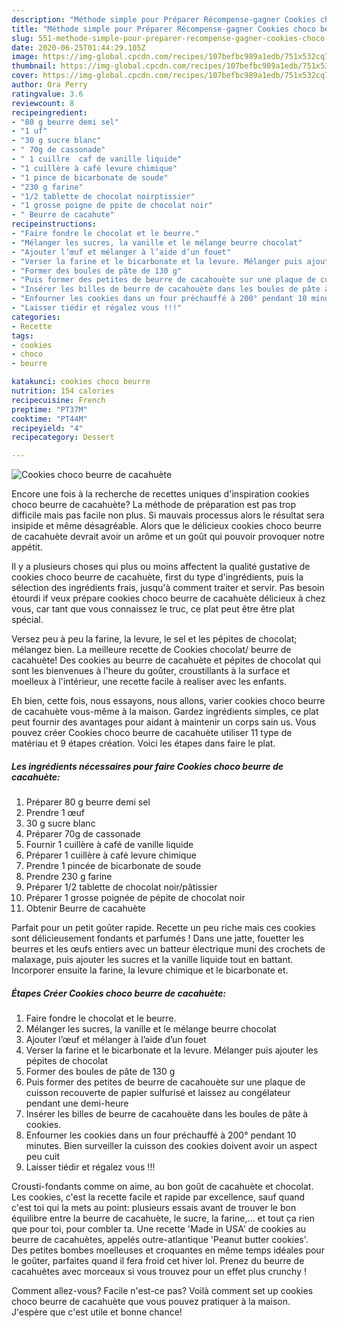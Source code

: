```yaml
---
description: "Méthode simple pour Préparer Récompense-gagner Cookies choco beurre de cacahuète"
title: "Méthode simple pour Préparer Récompense-gagner Cookies choco beurre de cacahuète"
slug: 551-methode-simple-pour-preparer-recompense-gagner-cookies-choco-beurre-de-cacahuete
date: 2020-06-25T01:44:29.105Z
image: https://img-global.cpcdn.com/recipes/107befbc989a1edb/751x532cq70/cookies-choco-beurre-de-cacahuete-photo-principale-de-la-recette.jpg
thumbnail: https://img-global.cpcdn.com/recipes/107befbc989a1edb/751x532cq70/cookies-choco-beurre-de-cacahuete-photo-principale-de-la-recette.jpg
cover: https://img-global.cpcdn.com/recipes/107befbc989a1edb/751x532cq70/cookies-choco-beurre-de-cacahuete-photo-principale-de-la-recette.jpg
author: Ora Perry
ratingvalue: 3.6
reviewcount: 8
recipeingredient:
- "80 g beurre demi sel"
- "1 uf"
- "30 g sucre blanc"
- " 70g de cassonade"
- " 1 cuillre  caf de vanille liquide"
- "1 cuillère à café levure chimique"
- "1 pince de bicarbonate de soude"
- "230 g farine"
- "1/2 tablette de chocolat noirptissier"
- "1 grosse poigne de ppite de chocolat noir"
- " Beurre de cacahute"
recipeinstructions:
- "Faire fondre le chocolat et le beurre."
- "Mélanger les sucres, la vanille et le mélange beurre chocolat"
- "Ajouter l’œuf et mélanger à l’aide d’un fouet"
- "Verser la farine et le bicarbonate et la levure. Mélanger puis ajouter les pépites de chocolat"
- "Former des boules de pâte de 130 g"
- "Puis former des petites de beurre de cacahouète sur une plaque de cuisson recouverte de papier sulfurisé et laissez au congélateur pendant une demi-heure"
- "Insérer les billes de beurre de cacahouète dans les boules de pâte à cookies."
- "Enfourner les cookies dans un four préchauffé à 200° pendant 10 minutes. Bien surveiller la cuisson des cookies doivent avoir un aspect peu cuit"
- "Laisser tiédir et régalez vous !!!"
categories:
- Recette
tags:
- cookies
- choco
- beurre

katakunci: cookies choco beurre 
nutrition: 154 calories
recipecuisine: French
preptime: "PT37M"
cooktime: "PT44M"
recipeyield: "4"
recipecategory: Dessert

---
```



![Cookies choco beurre de cacahuète](https://img-global.cpcdn.com/recipes/107befbc989a1edb/751x532cq70/cookies-choco-beurre-de-cacahuete-photo-principale-de-la-recette.jpg)

Encore une fois à la recherche de recettes uniques d'inspiration cookies choco beurre de cacahuète? La méthode de préparation est pas trop difficile mais pas facile non plus. Si mauvais processus alors le résultat sera insipide et même désagréable. Alors que le délicieux cookies choco beurre de cacahuète devrait avoir un arôme et un goût qui pouvoir provoquer notre appétit.

Il y a plusieurs choses qui plus ou moins affectent la qualité gustative de cookies choco beurre de cacahuète, first du type d'ingrédients, puis la sélection des ingrédients frais, jusqu'à comment traiter et servir. Pas besoin étourdi if veux prépare cookies choco beurre de cacahuète délicieux à chez vous, car tant que vous connaissez le truc, ce plat peut être être plat spécial.

Versez peu à peu la farine, la levure, le sel et les pépites de chocolat; mélangez bien. La meilleure recette de Cookies chocolat/ beurre de cacahuète! Des cookies au beurre de cacahuète et pépites de chocolat qui sont les bienvenues à l&#39;heure du goûter, croustillants à la surface et moelleux à l&#39;intérieur, une recette facile à realiser avec les enfants.


Eh bien, cette fois, nous essayons, nous allons, varier cookies choco beurre de cacahuète vous-même à la maison. Gardez ingrédients simples, ce plat peut fournir des avantages pour aidant à maintenir un corps sain us. Vous pouvez créer Cookies choco beurre de cacahuète utiliser 11 type de matériau et 9 étapes création. Voici les étapes dans faire le plat.

<!--inarticleads1-->

##### Les ingrédients nécessaires pour faire Cookies choco beurre de cacahuète:

1. Préparer 80 g beurre demi sel
1. Prendre 1 œuf
1.  30 g sucre blanc
1. Préparer  70g de cassonade
1. Fournir  1 cuillère à café de vanille liquide
1. Préparer 1 cuillère à café levure chimique
1. Prendre 1 pincée de bicarbonate de soude
1. Prendre 230 g farine
1. Préparer 1/2 tablette de chocolat noir/pâtissier
1. Préparer 1 grosse poignée de pépite de chocolat noir
1. Obtenir  Beurre de cacahuète


Parfait pour un petit goûter rapide. Recette un peu riche mais ces cookies sont délicieusement fondants et parfumés ! Dans une jatte, fouetter les beurres et les œufs entiers avec un batteur électrique muni des crochets de malaxage, puis ajouter les sucres et la vanille liquide tout en battant. Incorporer ensuite la farine, la levure chimique et le bicarbonate et. 

<!--inarticleads2-->

##### Étapes Créer Cookies choco beurre de cacahuète:

1. Faire fondre le chocolat et le beurre.
1. Mélanger les sucres, la vanille et le mélange beurre chocolat
1. Ajouter l’œuf et mélanger à l’aide d’un fouet
1. Verser la farine et le bicarbonate et la levure. Mélanger puis ajouter les pépites de chocolat
1. Former des boules de pâte de 130 g
1. Puis former des petites de beurre de cacahouète sur une plaque de cuisson recouverte de papier sulfurisé et laissez au congélateur pendant une demi-heure
1. Insérer les billes de beurre de cacahouète dans les boules de pâte à cookies.
1. Enfourner les cookies dans un four préchauffé à 200° pendant 10 minutes. Bien surveiller la cuisson des cookies doivent avoir un aspect peu cuit
1. Laisser tiédir et régalez vous !!!


Crousti-fondants comme on aime, au bon goût de cacahuète et chocolat. Les cookies, c&#39;est la recette facile et rapide par excellence, sauf quand c&#39;est toi qui la mets au point: plusieurs essais avant de trouver le bon équilibre entre la beurre de cacahuète, le sucre, la farine,… et tout ça rien que pour toi, pour combler ta. Une recette &#39;Made in USA&#39; de cookies au beurre de cacahuètes, appelés outre-atlantique &#39;Peanut butter cookies&#39;. Des petites bombes moelleuses et croquantes en même temps idéales pour le goûter, parfaites quand il fera froid cet hiver lol. Prenez du beurre de cacahuètes avec morceaux si vous trouvez pour un effet plus crunchy ! 


Comment allez-vous? Facile n'est-ce pas? Voilà comment set up cookies choco beurre de cacahuète que vous pouvez pratiquer à la maison. J'espère que c'est utile et bonne chance!
